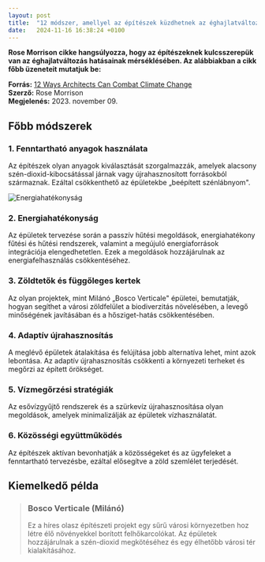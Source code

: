 ```yaml
---
layout: post
title:  "12 módszer, amellyel az építészek küzdhetnek az éghajlatváltozás ellen"
date:   2024-11-16 16:38:24 +0100
---
```


**Rose Morrison cikke hangsúlyozza, hogy az építészeknek kulcsszerepük van az éghajlatváltozás hatásainak mérséklésében. Az alábbiakban a cikk főbb üzeneteit mutatjuk be:**

**Forrás:** [12 Ways Architects Can Combat Climate Change](https://www-renewableenergymagazine-com.translate.goog/rose-morrison/12-ways-architects-can-combat-climate-change-20231109)  
**Szerző:** Rose Morrison  
**Megjelenés:** 2023. november 09.

## Főbb módszerek
### 1. Fenntartható anyagok használata
Az építészek olyan anyagok kiválasztását szorgalmazzák, amelyek alacsony szén-dioxid-kibocsátással járnak vagy újrahasznosított forrásokból származnak. Ezáltal csökkenthető az épületekbe „beépített szénlábnyom".

![Energiahatékonyság](https://onekeyresources.milwaukeetool.com/hs-fs/hubfs/community-space-rooftop.jpg)
### 2. Energiahatékonyság
Az épületek tervezése során a passzív hűtési megoldások, energiahatékony fűtési és hűtési rendszerek, valamint a megújuló energiaforrások integrációja elengedhetetlen. Ezek a megoldások hozzájárulnak az energiafelhasználás csökkentéséhez.

### 3. Zöldtetők és függőleges kertek
Az olyan projektek, mint Milánó „Bosco Verticale" épületei, bemutatják, hogyan segíthet a városi zöldfelület a biodiverzitás növelésében, a levegő minőségének javításában és a hősziget-hatás csökkentésében.

### 4. Adaptív újrahasznosítás
A meglévő épületek átalakítása és felújítása jobb alternatíva lehet, mint azok lebontása. Az adaptív újrahasznosítás csökkenti a környezeti terheket és megőrzi az épített örökséget.

### 5. Vízmegőrzési stratégiák
Az esővízgyűjtő rendszerek és a szürkevíz újrahasznosítása olyan megoldások, amelyek minimalizálják az épületek vízhasználatát.

### 6. Közösségi együttműködés
Az építészek aktívan bevonhatják a közösségeket és az ügyfeleket a fenntartható tervezésbe, ezáltal elősegítve a zöld szemlélet terjedését.

## Kiemelkedő példa

> ### Bosco Verticale (Milánó)
> Ez a híres olasz építészeti projekt egy sűrű városi környezetben hoz létre élő növényekkel borított felhőkarcolókat. Az épületek hozzájárulnak a szén-dioxid megkötéséhez és egy élhetőbb városi tér kialakításához.